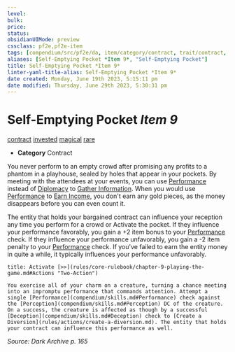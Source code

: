 ```yaml
---
level:
bulk:
price:
status:
obsidianUIMode: preview
cssclass: pf2e,pf2e-item
tags: [compendium/src/pf2e/da, item/category/contract, trait/contract, trait/invested, trait/magical, trait/rare]
aliases: [Self-Emptying Pocket *Item 9*, "Self-Emptying Pocket"]
title: Self-Emptying Pocket *Item 9*
linter-yaml-title-alias: Self-Emptying Pocket *Item 9*
date created: Monday, June 19th 2023, 5:15:11 pm
date modified: Thursday, June 29th 2023, 5:30:31 pm
---
```


# Self-Emptying Pocket *Item 9*

[contract](rules/traits/contract-lol.md) [invested](rules/traits/invested.md) [magical](rules/traits/magical.md) [rare](rules/traits/rare.md)  

- **Category** Contract

You never perform to an empty crowd after promising any profits to a phantom in a playhouse, sealed by holes that appear in your pockets. By meeting with the attendees at your events, you can use [Performance](compendium/skills.md#Performance) instead of [Diplomacy](compendium/skills.md#Diplomacy) to [Gather Information](rules/actions/gather-information.md). When you would use [Performance](compendium/skills.md#Performance) to [Earn Income](rules/actions/earn-income.md), you don't earn any gold pieces, as the money disappears before you can even count it.

The entity that holds your bargained contract can influence your reception any time you perform for a crowd or Activate the pocket. If they influence your performance favorably, you gain a +2 item bonus to your [Performance](compendium/skills.md#Performance) check. If they influence your performance unfavorably, you gain a -2 item penalty to your [Performance](compendium/skills.md#Performance) check. If you've failed to earn the entity money in quite a while, it typically influences your performance unfavorably.

```ad-embed-ability
title: Activate [>>](rules/core-rulebook/chapter-9-playing-the-game.md#Actions "Two-Action")

You exercise all of your charm on a creature, turning a chance meeting into an impromptu performance that commands attention. Attempt a single [Performance](compendium/skills.md#Performance) check against the [Perception](compendium/skills.md#Perception) DC of the creature. On a success, the creature is affected as though by a successful [Deception](compendium/skills.md#Deception) check to [Create a Diversion](rules/actions/create-a-diversion.md). The entity that holds your contract can influence this performance as well.
```

*Source: Dark Archive p. 165*
